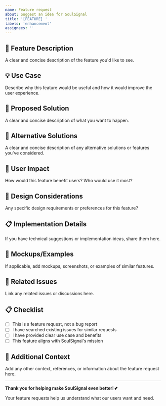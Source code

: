 ```yaml
---
name: Feature request
about: Suggest an idea for SoulSignal
title: '[FEATURE] '
labels: 'enhancement'
assignees: ''
---
```


## 🚀 Feature Description
A clear and concise description of the feature you'd like to see.

## 💡 Use Case
Describe why this feature would be useful and how it would improve the user experience.

## 🎯 Proposed Solution
A clear and concise description of what you want to happen.

## 🔄 Alternative Solutions
A clear and concise description of any alternative solutions or features you've considered.

## 📱 User Impact
How would this feature benefit users? Who would use it most?

## 🎨 Design Considerations
Any specific design requirements or preferences for this feature?

## 📋 Implementation Details
If you have technical suggestions or implementation ideas, share them here.

## 📸 Mockups/Examples
If applicable, add mockups, screenshots, or examples of similar features.

## 🔗 Related Issues
Link any related issues or discussions here.

## 📋 Checklist
- [ ] This is a feature request, not a bug report
- [ ] I have searched existing issues for similar requests
- [ ] I have provided clear use case and benefits
- [ ] This feature aligns with SoulSignal's mission

## 🌟 Additional Context
Add any other context, references, or information about the feature request here.

---

**Thank you for helping make SoulSignal even better! 💕**

Your feature requests help us understand what our users want and need.
